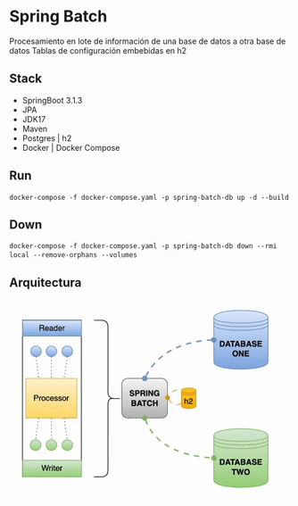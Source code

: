 # Spring Batch

Procesamiento en lote de información de una base de datos a otra base de datos
Tablas de configuración embebidas en h2

## Stack

- SpringBoot 3.1.3
- JPA
- JDK17
- Maven
- Postgres | h2
- Docker | Docker Compose

## Run
```shell
docker-compose -f docker-compose.yaml -p spring-batch-db up -d --build
``` 
## Down
```shell
docker-compose -f docker-compose.yaml -p spring-batch-db down --rmi local --remove-orphans --volumes
```

## Arquitectura
![SPRING BATCH](./spring-batch.gif "SPRING BATCH")